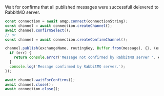 Wait for confirms that all published messages were successfull delevered to RabbitMQ server.

```javascript
const connection = await amqp.connect(connectionString);
const channel = await connection.createChannel();
await channel.confirmSelect();
// or
const channel = await connection.createConfirmChannel();

channel.publish(exchangeName, routingKey, Buffer.from(message), {}, (err, ok) => {
  if (err) {
    return console.error('Message not confirmed by RabbitMQ server ', err?.toString());
  }
  console.log('Message confirmed by RabbitMQ server.');
});

await channel.waitForConfirms();
await channel.close();
await connection.close();
```

